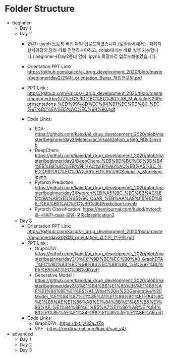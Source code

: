# Folder Structure
- beginner
  - Day 1
  - Day 2
    - 2일차 ipynb 노트북 버전 파일 업로드하였습니다.(로컬환경에서는 패키지 설치과정이 달라 따로 진행하셔야하고, colab에서는 바로 실행 가능합니다.) beginner->Day2폴더 안에 .ipynb 확장자로 업로드해놓았습니다.
    - Orientation PPT Link: https://github.com/kaicd/ai_drug_development_2020/blob/master/beginner/day2/2일차_orientation_Bayar_책임연구원.pdf
    -    PPT Link : https://github.com/kaicd/ai_drug_development_2020/blob/master/beginner/day2/2%EC%9D%BC%EC%B0%A8_Molecule%20Representations_%ED%99%8D%EC%84%B1%EC%9D%80_%EC%97%B0%EA%B5%AC%EC%9B%90.pdf
   
    - Code Links:
      - EDA: https://github.com/kaicd/ai_drug_development_2020/blob/master/beginner/day2/Molecular_Visualization_using_RDkit.ipynb
      - DeepChem: https://github.com/kaicd/ai_drug_development_2020/blob/master/beginner/day2/DeepChem_%EB%9D%BC%EC%9D%B4%EB%B8%8C%EB%9F%AC%EB%A6%AC%EB%A5%BC_%ED%99%9C%EC%9A%A9%ED%95%9CSolubility_Modeling.ipynb
      - Pytorch Prediction: https://github.com/kaicd/ai_drug_development_2020/blob/master/beginner/day2/Pytorch%EB%A5%BC_%EC%82%AC%EC%9A%A9%ED%95%9C_QSAR_%EB%AA%A8%EB%8D%B8_%EA%B5%AC%EC%B6%95(Prediction).ipynb
      - Pytorch Classification: https://nextjournal.com/kaicd/pytorch를-사용한-qsar-모델-구축classification2
  - Day 3
    - Orientation PPT Link: https://github.com/kaicd/ai_drug_development_2020/blob/master/beginner/day3/3일차_orientation_김수헌_연구원.pdf
    - PPT Link : 
      - GraphDTA : https://github.com/kaicd/ai_drug_development_2020/blob/master/beginner/day3/3%EC%9D%BC%EC%B0%A8_GraphDTA_%EC%9D%B4%ED%98%84%EC%88%98_%EC%97%B0%EA%B5%AC%EC%9B%90.pdf
      - Generative Model : https://github.com/kaicd/ai_drug_development_2020/blob/master/beginner/day3/3%E1%84%8B%E1%85%B5%E1%86%AF%E1%84%8E%E1%85%A1_What%20is%20Generative%20Model_%E1%84%87%E1%85%A1%E1%86%BC%E1%84%8C%E1%85%AE%E1%86%AB%E1%84%8B%E1%85%B5%E1%86%AF_%E1%84%8B%E1%85%A7%E1%86%AB%E1%84%80%E1%85%AE%E1%84%8B%E1%85%AF%E1%86%AB.pdf
    - Code Links:
      - GraphDTA : https://bit.ly/33aJfZp
      - VAE : https://nextjournal.com/kaicd/vae_v4/
- advanced
  - Day 1
  - Day 2
  - Day 3
